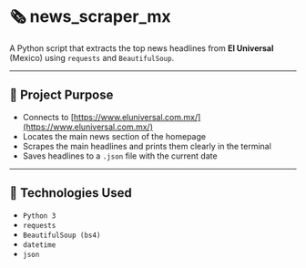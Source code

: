 # 🗞️ news_scraper_mx

A Python script that extracts the top news headlines from **El Universal** (Mexico) using `requests` and `BeautifulSoup`.

---

## 🚀 Project Purpose

- Connects to [https://www.eluniversal.com.mx/](https://www.eluniversal.com.mx/)
- Locates the main news section of the homepage
- Scrapes the main headlines and prints them clearly in the terminal
- Saves headlines to a `.json` file with the current date

---

## 🧰 Technologies Used

- `Python 3`
- `requests`
- `BeautifulSoup (bs4)`
- `datetime`
- `json`






